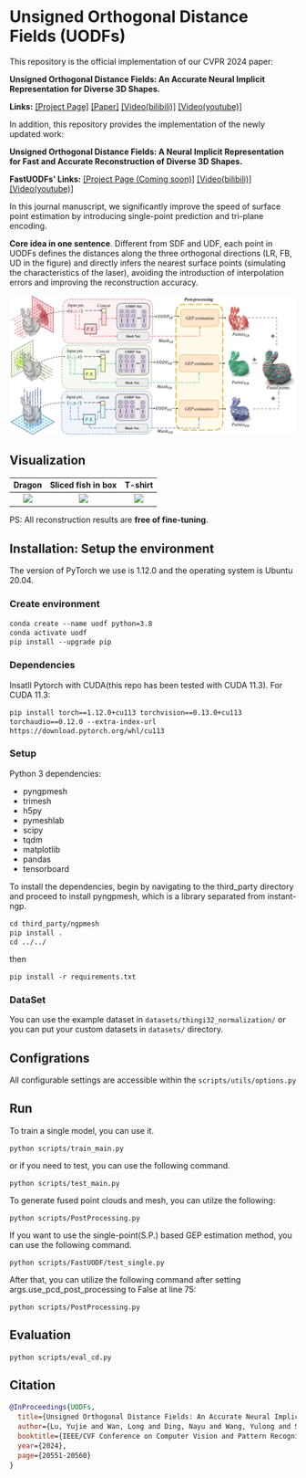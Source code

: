 # Unsigned Orthogonal Distance Fields (UODFs)

This repository is the official implementation of our CVPR 2024 paper: 

**Unsigned Orthogonal Distance Fields: An Accurate Neural Implicit Representation for Diverse 3D Shapes.**

**Links:** [[Project Page]](http://www.cscvlab.com/research/UODFs/index.html)      [[Paper]](https://openaccess.thecvf.com/content/CVPR2024/papers/Lu_Unsigned_Orthogonal_Distance_Fields_An_Accurate_Neural_Implicit_Representation_for_CVPR_2024_paper.pdf)        [[Video(bilibili)]](https://www.bilibili.com/video/BV19f421d77S/)       [[Video(youtube)]](https://www.youtube.com/watch?v=uuJYVKoixp0) 

In addition, this repository provides the implementation of the newly updated work:

**Unsigned Orthogonal Distance Fields: A Neural Implicit Representation for Fast and Accurate Reconstruction of Diverse 3D Shapes.**

**FastUODFs' Links:** [[Project Page (Coming soon)]](http://www.cscvlab.com/research/fastUODFs/index.html)         [[Video(bilibili)]](https://www.bilibili.com/video/BV1Af6HY5EdS/)       [[Video(youtube)]](https://youtu.be/Qo-22KU1zl0) 

In this journal manuscript, we significantly improve the speed of surface point estimation by introducing single-point prediction and tri-plane encoding.

**Core idea in one sentence**. Different from SDF and UDF, each point in UODFs defines the distances along the three orthogonal directions (LR, FB, UD in the figure) and directly infers the nearest surface points (simulating the characteristics of the laser), avoiding the introduction of interpolation errors and improving the reconstruction accuracy.

![alt text](assets/architecture_figure.png)

## Visualization

| Dragon | Sliced fish in box | T-shirt |
| :----: | :----: | :----: |
| ![](assets/Dragon_new.gif) | ![](assets/Sliced_fish_in_box_new.gif) | ![](assets/978_Tshirt_new.gif) |

PS: All reconstruction results are **free of fine-tuning**.

## Installation: Setup the environment
The version of PyTorch we use is 1.12.0 and the operating system is Ubuntu 20.04.

### Create environment
```
conda create --name uodf python=3.8
conda activate uodf
pip install --upgrade pip
```
### Dependencies
Insatll Pytorch with CUDA(this repo has been tested with CUDA 11.3).
For CUDA 11.3:
```
pip install torch==1.12.0+cu113 torchvision==0.13.0+cu113 torchaudio==0.12.0 --extra-index-url https://download.pytorch.org/whl/cu113
```

### Setup

Python 3 dependencies:
- pyngpmesh
- trimesh
- h5py
- pymeshlab
- scipy
- tqdm
- matplotlib
- pandas
- tensorboard

To install the dependencies, begin by navigating to the third_party directory and proceed to install pyngpmesh, which is a library separated from instant-ngp.
```
cd third_party/ngpmesh
pip install .
cd ../../
```
then
```
pip install -r requirements.txt
```

### DataSet
You can use the example dataset in  `datasets/thingi32_normalization/` or you can put your custom datasets in `datasets/` directory.


## Configrations
All configurable settings are accessible within the `scripts/utils/options.py`

## Run
To train a single model, you can use it.
```
python scripts/train_main.py
```
or if you need to test, you can use the following command.
```
python scripts/test_main.py
```
To generate fused point clouds and mesh, you can utilze the following:
```
python scripts/PostProcessing.py
```
If you want to use the single-point(S.P.) based GEP estimation method, you can use the following command.
```
python scripts/FastUODF/test_single.py
```
After that, you can utilize the following command after setting args.use_pcd_post_processing to False at line 75:
```
python scripts/PostProcessing.py
```


## Evaluation
```
python scripts/eval_cd.py
```

## Citation

```bibtex
@InProceedings{UODFs,
  title={Unsigned Orthogonal Distance Fields: An Accurate Neural Implicit Representation for Diverse 3D Shapes},
  author={Lu, Yujie and Wan, Long and Ding, Nayu and Wang, Yulong and Shen, Shuhan and Cai, Shen and Gao, Lin},
  booktitle={IEEE/CVF Conference on Computer Vision and Pattern Recognition (CVPR)},
  year={2024},
  page={20551-20560}
}
```






